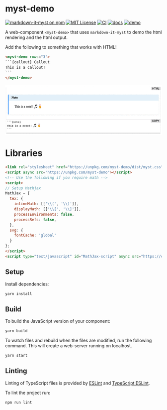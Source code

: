 # myst-demo
[![markdown-it-myst on npm](https://img.shields.io/npm/v/myst-demo.svg)](https://www.npmjs.com/package/myst-demo)
[![MIT License](https://img.shields.io/badge/license-MIT-blue.svg)](https://github.com/executablebooks/myst-demo/blob/master/LICENSE)
[![CI](https://github.com/executablebooks/myst-demo/workflows/CI/badge.svg)](https://github.com/executablebooks/myst-demo/actions)
[![docs](https://github.com/executablebooks/myst-demo/workflows/docs/badge.svg)](https://executablebooks.github.io/myst-demo)
[![demo](https://img.shields.io/badge/live-demo-blue)](https://executablebooks.github.io/myst-demo/demo/index.html)

A web-component `<myst-demo>` that uses `markdown-it-myst` to demo the html rendering and the html output.

Add the following to something that works with HTML!

````html
<myst-demo rows="3">
```{callout} Callout
This is a callout!
```
</myst-demo>
````

![<myst-demo> component](./images/myst-demo.gif)

# Libraries

```html
<link rel="stylesheet" href="https://unpkg.com/myst-demo/dist/myst.css">
<script async src="https://unpkg.com/myst-demo"></script>
<!-- Use the following if you require math -->
<script>
// Setup Mathjax
MathJax = {
  tex: {
    inlineMath: [['\\(', '\\)']],
    displayMath: [['\\[', '\\]']],
    processEnvironments: false,
    processRefs: false,
  },
  svg: {
    fontCache: 'global'
  }
};
</script>
<script type="text/javascript" id="MathJax-script" async src="https://cdn.jsdelivr.net/npm/mathjax@3/es5/tex-svg.js"></script>
```

## Setup

Install dependencies:

```bash
yarn install
```

## Build

To build the JavaScript version of your component:

```bash
yarn build
```

To watch files and rebuild when the files are modified, run the following command.
This will create a web-server running on localhost.

```bash
yarn start
```

## Linting

Linting of TypeScript files is provided by [ESLint](eslint.org) and [TypeScript ESLint](https://github.com/typescript-eslint/typescript-eslint).

To lint the project run:

```bash
npm run lint
```
